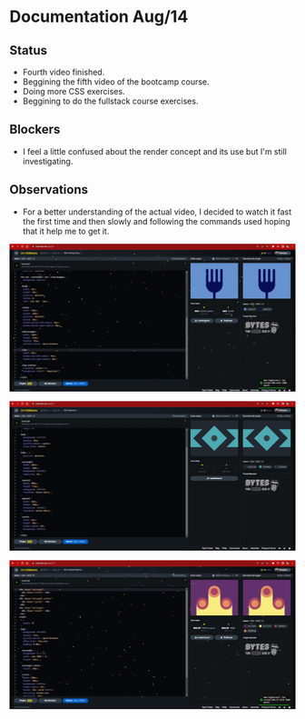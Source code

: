 # Documentation Aug/14

## Status

* Fourth video finished.
* Beggining the fifth video of the bootcamp course.
* Doing more CSS exercises.
* Beggining to do the fullstack course exercises.

## Blockers

* I feel a little confused about the render concept and its use but I'm still investigating.

## Observations

* For a better understanding of the actual video, I decided to watch it fast the first time and then slowly and following the commands used hoping that it help me to get it.

![evidence1](Images/Aug141.jpg "Haciendo ejercicios")

![evidence1](Images/Aug142.jpg "Haciendo ejercicios")

![evidence1](Images/Aug143.jpg "Haciendo ejercicios")